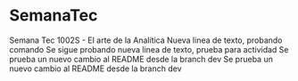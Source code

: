 # SemanaTec
Semana Tec 1002S - El arte de la Analítica
Nueva linea de texto, probando comando
Se sigue probando nueva linea de texto, prueba para actividad
Se prueba un nuevo cambio al README desde la branch dev
Se prueba un nuevo cambio al README desde la branch dev
